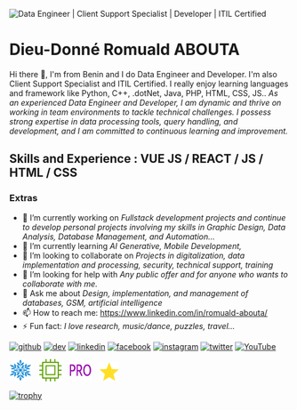 ![**Data Engineer | Client Support Specialist | Developer | ITIL Certified**](https://arturssmirnovs.github.io/github-profile-readme-generator/images/banner.png)

# Dieu-Donné Romuald ABOUTA
Hi there 👋, I'm from Benin and I do Data Engineer and Developer. I'm also Client Support Specialist and ITIL Certified.
I really enjoy learning languages and framework like Python, C++, .dotNet, Java, PHP, HTML, CSS, JS..
*As an experienced Data Engineer and Developer, I am dynamic and thrive on working in team environments to tackle technical challenges. I possess strong expertise in data processing tools, query handling, and development, and I am committed to continuous learning and improvement.*

## Skills and Experience : VUE JS / REACT / JS / HTML / CSS


### Extras
- 🔭 I’m currently working on *Fullstack development projects and continue to develop personal projects involving my skills in Graphic Design, Data Analysis, Database Management, and Automation...* 
- 🌱 I’m currently learning *AI Generative, Mobile Development,* 
- 👯 I’m looking to collaborate on *Projects in digitalization, data implementation and processing, security, technical support, training* 
- 🤔 I’m looking for help with *Any public offer and for anyone who wants to collaborate with me.* 
- 💬 Ask me about *Design, implementation, and management of databases, GSM, artificial intelligence* 
- 📫 How to reach me: https://www.linkedin.com/in/romuald-abouta/ 
- ⚡ Fun fact: *I love research, music/dance, puzzles, travel...* 


[<img src='https://cdn.jsdelivr.net/npm/simple-icons@3.0.1/icons/github.svg' alt='github' height='40'>](https://github.com/diabodon)  [<img src='https://cdn.jsdelivr.net/npm/simple-icons@3.0.1/icons/dev-dot-to.svg' alt='dev' height='40'>](https://dev.to/rabouta)  [<img src='https://cdn.jsdelivr.net/npm/simple-icons@3.0.1/icons/linkedin.svg' alt='linkedin' height='40'>](https://www.linkedin.com/in/romuald-abouta/)  [<img src='https://cdn.jsdelivr.net/npm/simple-icons@3.0.1/icons/facebook.svg' alt='facebook' height='40'>](https://www.facebook.com/diabodon)  [<img src='https://cdn.jsdelivr.net/npm/simple-icons@3.0.1/icons/instagram.svg' alt='instagram' height='40'>](https://www.instagram.com/tonton_ro/)  [<img src='https://cdn.jsdelivr.net/npm/simple-icons@3.0.1/icons/twitter.svg' alt='twitter' height='40'>](https://twitter.com/diabodon07)  [<img src='https://cdn.jsdelivr.net/npm/simple-icons@3.0.1/icons/youtube.svg' alt='YouTube' height='40'>](https://www.youtube.com/channel/UCBm1P52UxhpOVTRuB7uYXYg)  

<a href='https://archiveprogram.github.com/'><img src='https://raw.githubusercontent.com/acervenky/animated-github-badges/master/assets/acbadge.gif' width='40' height='40'></a> <a href='https://docs.github.com/en/developers'><img src='https://raw.githubusercontent.com/acervenky/animated-github-badges/master/assets/devbadge.gif' width='40' height='40'></a> <a href='https://github.com/pricing'><img src='https://raw.githubusercontent.com/acervenky/animated-github-badges/master/assets/pro.gif' width='40' height='40'></a> <a href='https://stars.github.com/'><img src='https://raw.githubusercontent.com/acervenky/animated-github-badges/master/assets/starbadge.gif' width='35' height='35'></a> 

[![trophy](https://github-profile-trophy.vercel.app/?username=diabodon)](https://github.com/ryo-ma/github-profile-trophy)

